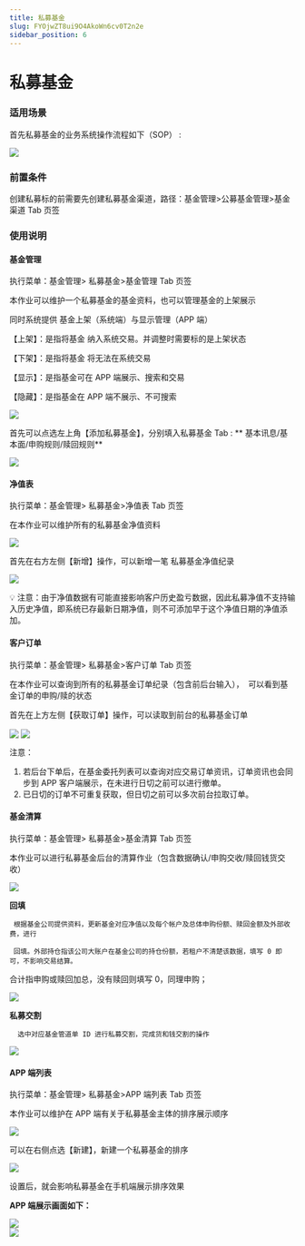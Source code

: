 ```yaml
---
title: 私募基金
slug: FYOjwZT8ui9O4AkoWn6cv0T2n2e
sidebar_position: 6
---
```



# 私募基金

### 适用场景

首先私募基金的业务系统操作流程如下（SOP） :

<img src="/assets/IyP7bS33yo6Q61xN2ezc473Cnbb.jpeg" src-width="1160" src-height="1954" align="center"/>

### 前置条件

创建私募标的前需要先创建私募基金渠道，路径：基金管理&gt;公募基金管理&gt;基金渠道 Tab 页签

### 使用说明

#### 基金管理

执行菜单：基金管理&gt; 私募基金&gt;基金管理 Tab 页签

本作业可以维护一个私募基金的基金资料，也可以管理基金的上架展示

   同时系统提供 基金上架（系统端）与显示管理（APP 端）

【上架】：是指将基金 纳入系统交易。并调整时需要标的是上架状态      

【下架】：是指将基金 将无法在系统交易

【显示】：是指基金可在 APP 端展示、搜索和交易 

【隐藏】：是指基金在 APP 端不展示、不可搜索

<img src="/assets/OqF3bSz5Woi62vxzZr1c86ainMr.png" src-width="2978" src-height="1644" align="center"/>

首先可以点选左上角【添加私募基金】，分别填入私募基金 Tab : ** 基本讯息/基本面/申购规则/赎回规则**

<img src="/assets/ULkXbPdN8o3gH7xbkFScF6AYn0b.png" src-width="2984" src-height="1756" align="center"/>

#### 净值表

执行菜单：基金管理&gt; 私募基金&gt;净值表 Tab 页签

在本作业可以维护所有的私募基金净值资料

<img src="/assets/S3yzbZ58voZHgDxr1cwcuA4TnD3.png" src-width="2994" src-height="1720" align="center"/>

首先在右方左侧【新增】操作，可以新增一笔 私募基金净值纪录

<img src="/assets/GgmpbJevhoO4fIxAt5gc3CHnnqs.png" src-width="2992" src-height="1708" align="center"/>

<div class="callout callout-bg-1 callout-border-1">
<p>💡 注意：由于净值数据有可能直接影响客户历史盈亏数据，因此私募净值不支持输入历史净值，即系统已存最新日期净值，则不可添加早于这个净值日期的净值添加。</p>
</div>

#### 客户订单

执行菜单：基金管理&gt; 私募基金&gt;客户订单 Tab 页签

在本作业可以查询到所有的私募基金订单纪录（包含前后台输入），  可以看到基金订单的申购/赎的状态

首先在上方左侧【获取订单】操作，可以读取到前台的私募基金订单

<img src="/assets/Qsljb7QeYozAjUxVlHjckk3mnWh.png" src-width="3010" src-height="1618" align="center"/>

<img src="/assets/IuGAb8tKMoiuhnxRTFSci2Runpf.png" src-width="2980" src-height="1860" align="center"/>

注意：

1. 若后台下单后，在基金委托列表可以查询对应交易订单资讯，订单资讯也会同步到 APP 客户端展示，在未进行日切之前可以进行撤单。
2. 已日切的订单不可重复获取，但日切之前可以多次前台拉取订单。

#### 基金清算

执行菜单：基金管理&gt; 私募基金&gt;基金清算 Tab 页签 

本作业可以进行私募基金后台的清算作业（包含数据确认/申购交收/赎回钱货交收）

<img src="/assets/O6Udb0aDHovbQcxtqsQc8A8pnye.png" src-width="2974" src-height="1736" align="center"/>

**回填** 

     根据基金公司提供资料，更新基金对应净值以及每个帐户及总体申购份额、赎回金额及外部收费，进行

     回填。外部持仓指该公司大账户在基金公司的持仓份额，若租户不清楚该数据，填写 0 即可，不影响交易结算。

合计指申购或赎回加总，没有赎回则填写 0，同理申购；

<img src="/assets/UbpDbhC08ovZWnxoKCucUTk4nUc.png" src-width="2978" src-height="1654" align="center"/>

**私募交割** 

      选中对应基金管道单 ID 进行私募交割，完成货和钱交割的操作

<img src="/assets/OSEwbwYpOokhj1xwZ85cJ2gpnwf.png" src-width="2990" src-height="1060" align="center"/>

#### APP 端列表 

执行菜单：基金管理&gt; 私募基金&gt;APP 端列表 Tab 页签 

本作业可以维护在 APP 端有关于私募基金主体的排序展示顺序

<img src="/assets/OF43b4eI7oOCz4x7pImcvJJhnbc.png" src-width="2990" src-height="914" align="center"/>

可以在右侧点选【新建】，新建一个私募基金的排序

<img src="/assets/UhYObkl47oEA38xQDlMcmDjWnab.png" src-width="2976" src-height="1414" align="center"/>

设置后，就会影响私募基金在手机端展示排序效果

**APP 端展示画面如下：**

<div class="flex gap-3 columns-2" column-size="2">
<div class="w-[47%]" width-ratio="47">
<img src="/assets/EgBvbxUOxoa8DmxGZVDcV1fOn6d.png" src-width="1125" src-height="2436" align="center"/>
</div>
<div class="w-[52%]" width-ratio="52">
<img src="/assets/SNkUbH4CBoOo89x6pHjcZNS0nmP.png" src-width="1242" src-height="2451" align="center"/>
</div>
</div>

